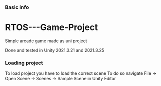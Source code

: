 <h3> Basic info </h3>

# RTOS---Game-Project
Simple arcade game made as uni project

Done and tested in Unity 2021.3.21 and 2021.3.25

<h3> Loading project </h3>

To load project you have to load the correct scene
To do so navigate File -> Open Scene -> Scenes -> Sample Scene in Unity Editor


